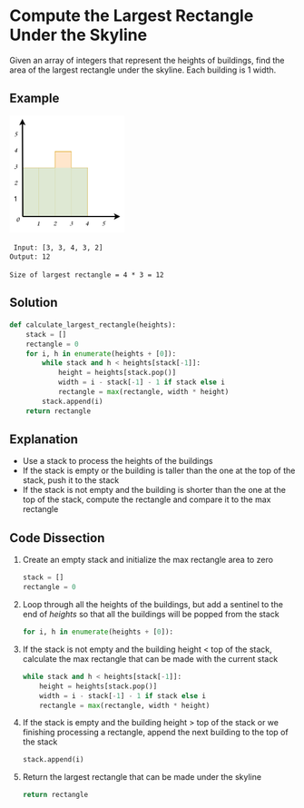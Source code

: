 # Compute the Largest Rectangle Under the Skyline
Given an array of integers that represent the heights of buildings, find the area of the largest rectangle under the skyline. Each building is 1 width.

## Example
<img src='drawio_diagrams/largest_rectangle_under_skyline.svg' width='40%'>

```
 Input: [3, 3, 4, 3, 2]
Output: 12

Size of largest rectangle = 4 * 3 = 12
```

## Solution
```python
def calculate_largest_rectangle(heights):
    stack = []
    rectangle = 0
    for i, h in enumerate(heights + [0]):
        while stack and h < heights[stack[-1]]:
            height = heights[stack.pop()]
            width = i - stack[-1] - 1 if stack else i
            rectangle = max(rectangle, width * height)
        stack.append(i)
    return rectangle
```

## Explanation
* Use a stack to process the heights of the buildings
* If the stack is empty or the building is taller than the one at the top of the stack, push it to the stack
* If the stack is not empty and the building is shorter than the one at the top of the stack, compute the rectangle and compare it to the max rectangle

## Code Dissection
1. Create an empty stack and initialize the max rectangle area to zero
    ```python
    stack = []
    rectangle = 0
    ```
2. Loop through all the heights of the buildings, but add a sentinel to the end of _heights_ so that all the buildings will be popped from the stack
    ```python
    for i, h in enumerate(heights + [0]):
    ```
3. If the stack is not empty and the building height < top of the stack, calculate the max rectangle that can be made with the current stack
    ```python
    while stack and h < heights[stack[-1]]:
        height = heights[stack.pop()]
        width = i - stack[-1] - 1 if stack else i
        rectangle = max(rectangle, width * height)
    ```
4. If the stack is empty and the building height > top of the stack or we finishing processing a rectangle, append the next building to the top of the stack
    ```python
    stack.append(i)
    ```
5. Return the largest rectangle that can be made under the skyline
    ```python
    return rectangle
    ```